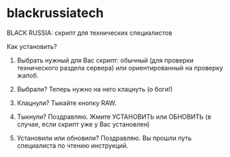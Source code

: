 # blackrussiatech
BLACK RUSSIA: скрипт для технических специалистов

Как установить?


1. Выбрать нужный для Вас скрипт: обычный (для проверки технического раздела сервера) или ориентированный на проверку жалоб.

2. Выбрали? Теперь нужно на него клацнуть (о боги!)

3. Клацнули? Тыкайте кнопку RAW.

4. Тыкнули? Поздравляю. Жмите УСТАНОВИТЬ или ОБНОВИТЬ (в случае, если скрипт уже у Вас установлен)

5. Установили или обновили? Поздравляю. Вы прошли путь специалиста по чтению инструкций.
